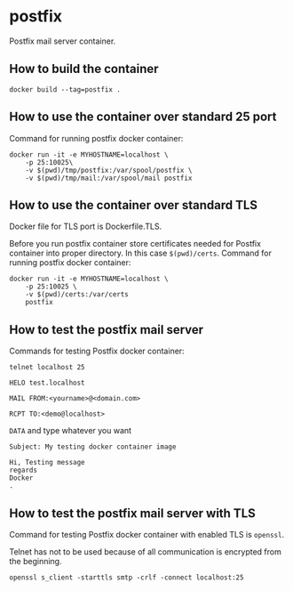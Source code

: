 # postfix
Postfix mail server container.


## How to build the container

```docker build --tag=postfix .```

## How to use the container over standard 25 port

Command for running postfix docker container:
```
docker run -it -e MYHOSTNAME=localhost \
    -p 25:10025\
    -v $(pwd)/tmp/postfix:/var/spool/postfix \
    -v $(pwd)/tmp/mail:/var/spool/mail postfix
```

## How to use the container over standard TLS

Docker file for TLS port is Dockerfile.TLS.

Before you run postfix container store certificates needed for Postfix
container into proper directory. In this case ```$(pwd)/certs```.
Command for running postfix docker container:
```
docker run -it -e MYHOSTNAME=localhost \
    -p 25:10025 \
    -v $(pwd)/certs:/var/certs
    postfix
```

## How to test the postfix mail server

Commands for testing Postfix docker container:

```telnet localhost 25```

```HELO test.localhost```

```MAIL FROM:<yourname>@<domain.com>```

```RCPT TO:<demo@localhost>```

```DATA``` and type whatever you want
```
Subject: My testing docker container image

Hi, Testing message
regards
Docker
.
```

## How to test the postfix mail server with TLS

Command for testing Postfix docker container with
enabled TLS is ```openssl```.

Telnet has not to be used because of all
communication is encrypted from the beginning.

```
openssl s_client -starttls smtp -crlf -connect localhost:25
```